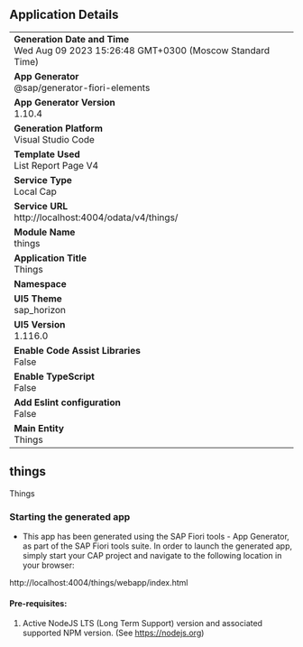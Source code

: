 ## Application Details
|               |
| ------------- |
|**Generation Date and Time**<br>Wed Aug 09 2023 15:26:48 GMT+0300 (Moscow Standard Time)|
|**App Generator**<br>@sap/generator-fiori-elements|
|**App Generator Version**<br>1.10.4|
|**Generation Platform**<br>Visual Studio Code|
|**Template Used**<br>List Report Page V4|
|**Service Type**<br>Local Cap|
|**Service URL**<br>http://localhost:4004/odata/v4/things/
|**Module Name**<br>things|
|**Application Title**<br>Things|
|**Namespace**<br>|
|**UI5 Theme**<br>sap_horizon|
|**UI5 Version**<br>1.116.0|
|**Enable Code Assist Libraries**<br>False|
|**Enable TypeScript**<br>False|
|**Add Eslint configuration**<br>False|
|**Main Entity**<br>Things|

## things

Things

### Starting the generated app

-   This app has been generated using the SAP Fiori tools - App Generator, as part of the SAP Fiori tools suite.  In order to launch the generated app, simply start your CAP project and navigate to the following location in your browser:

http://localhost:4004/things/webapp/index.html

#### Pre-requisites:

1. Active NodeJS LTS (Long Term Support) version and associated supported NPM version.  (See https://nodejs.org)


